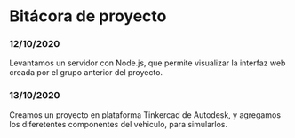 # Bitácora de proyecto

### 12/10/2020
Levantamos un servidor con Node.js, que permite visualizar la interfaz web creada por el grupo anterior del proyecto.

### 13/10/2020
Creamos un proyecto en plataforma Tinkercad de Autodesk, y agregamos los diferetentes componentes del vehiculo, para simularlos.
